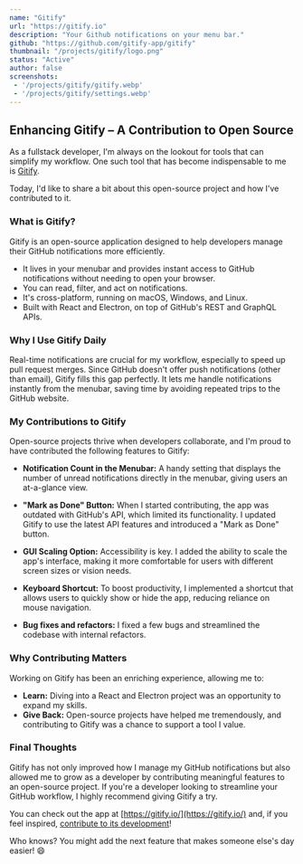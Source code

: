 ```yaml
---
name: "Gitify"
url: "https://gitify.io"
description: "Your Github notifications on your menu bar."
github: "https://github.com/gitify-app/gitify"
thumbnail: "/projects/gitify/logo.png"
status: "Active"
author: false
screenshots:
 - '/projects/gitify/gitify.webp'
 - '/projects/gitify/settings.webp'
---
```


## Enhancing Gitify – A Contribution to Open Source

As a fullstack developer, I'm always on the lookout for tools that can simplify my workflow. One such tool that has become indispensable to me is [Gitify](https://gitify.io/).

Today, I'd like to share a bit about this open-source project and how I've contributed to it.

### What is Gitify?

Gitify is an open-source application designed to help developers manage their GitHub notifications more efficiently.

- It lives in your menubar and provides instant access to GitHub notifications without needing to open your browser.
- You can read, filter, and act on notifications.
- It's cross-platform, running on macOS, Windows, and Linux.
- Built with React and Electron, on top of GitHub's REST and GraphQL APIs.

### Why I Use Gitify Daily
Real-time notifications are crucial for my workflow, especially to speed up pull request merges. Since GitHub doesn't offer push notifications (other than email), Gitify fills this gap perfectly. It lets me handle notifications instantly from the menubar, saving time by avoiding repeated trips to the GitHub website.

### My Contributions to Gitify
Open-source projects thrive when developers collaborate, and I'm proud to have contributed the following features to Gitify:

- **Notification Count in the Menubar:**
A handy setting that displays the number of unread notifications directly in the menubar, giving users an at-a-glance view.

- **"Mark as Done" Button:**
When I started contributing, the app was outdated with GitHub's API, which limited its functionality. I updated Gitify to use the latest API features and introduced a "Mark as Done" button.

- **GUI Scaling Option:**
Accessibility is key. I added the ability to scale the app's interface, making it more comfortable for users with different screen sizes or vision needs.

- **Keyboard Shortcut:**
To boost productivity, I implemented a shortcut that allows users to quickly show or hide the app, reducing reliance on mouse navigation.

- **Bug fixes and refactors:**
I fixed a few bugs and streamlined the codebase with internal refactors.

### Why Contributing Matters
Working on Gitify has been an enriching experience, allowing me to:
- **Learn:** Diving into a React and Electron project was an opportunity to expand my skills.
- **Give Back:** Open-source projects have helped me tremendously, and contributing to Gitify was a chance to support a tool I value.

### Final Thoughts
Gitify has not only improved how I manage my GitHub notifications but also allowed me to grow as a developer by contributing meaningful features to an open-source project. If you're a developer looking to streamline your GitHub workflow, I highly recommend giving Gitify a try.

You can check out the app at [https://gitify.io/](https://gitify.io/) and, if you feel inspired, [contribute to its development](https://github.com/gitify-app/gitify)!

Who knows? You might add the next feature that makes someone else's day easier! 😄
